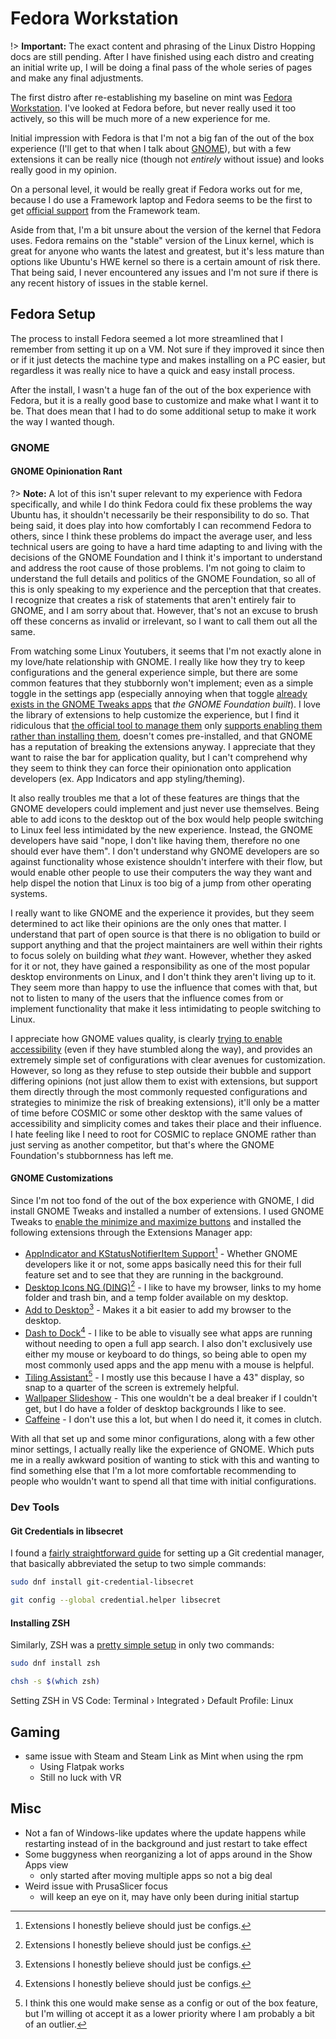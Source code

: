 # Fedora Workstation
!> **Important:** The exact content and phrasing of the Linux Distro Hopping docs are still pending. After I have finished using each distro and creating an initial write up, I will be doing a final pass of the whole series of pages and make any final adjustments.

The first distro after re-establishing my baseline on mint was [Fedora Workstation](https://fedoraproject.org/workstation/). I've looked at Fedora before, but never really used it too actively, so this will be much more of a new experience for me.

Initial impression with Fedora is that I'm not a big fan of the out of the box experience (I'll get to that when I talk about [GNOME](#gnome)), but with a few extensions it can be really nice (though not *entirely* without issue) and looks really good in my opinion.

On a personal level, it would be really great if Fedora works out for me, because I do use a Framework laptop and Fedora seems to be the first to get [official support](https://frame.work/linux) from the Framework team.

Aside from that, I'm a bit unsure about the version of the kernel that Fedora uses. Fedora remains on the "stable" version of the Linux kernel, which is great for anyone who wants the latest and greatest, but it's less mature than options like Ubuntu's HWE kernel so there is a certain amount of risk there. That being said, I never encountered any issues and I'm not sure if there is any recent history of issues in the stable kernel.

## Fedora Setup
The process to install Fedora seemed a lot more streamlined that I remember from setting it up on a VM. Not sure if they improved it since then or if it just detects the machine type and makes installing on a PC easier, but regardless it was really nice to have a quick and easy install process.

After the install, I wasn't a huge fan of the out of the box experience with Fedora, but it is a really good base to customize and make what I want it to be. That does mean that I had to do some additional setup to make it work the way I wanted though.

### GNOME
#### GNOME Opinionation Rant
?> **Note:** A lot of this isn't super relevant to my experience with Fedora specifically, and while I do think Fedora could fix these problems the way Ubuntu has, it shouldn't necessarily be their responsibility to do so. That being said, it does play into how comfortably I can recommend Fedora to others, since I think these problems do impact the average user, and less technical users are going to have a hard time adapting to and living with the decisions of the GNOME Foundation and I think it's important to understand and address the root cause of those problems. I'm not going to claim to understand the full details and politics of the GNOME Foundation, so all of this is only speaking to my experience and the perception that that creates. I recognize that creates a risk of statements that aren't entirely fair to GNOME, and I am sorry about that. However, that's not an excuse to brush off these concerns as invalid or irrelevant, so I want to call them out all the same.

From watching some Linux Youtubers, it seems that I'm not exactly alone in my love/hate relationship with GNOME. I really like how they try to keep configurations and the general experience simple, but there are some common features that they stubbornly won't implement; even as a simple toggle in the settings app (especially annoying when that toggle [already exists in the GNOME Tweaks apps][gnome-tweaks-min-max] that *the GNOME Foundation built*). I love the library of extensions to help customize the experience, but I find it ridiculous that [the official tool to manage them](https://flathub.org/apps/org.gnome.Extensions) only [supports enabling them rather than installing them](https://askubuntu.com/a/1532054), doesn't comes pre-installed, and that GNOME has a reputation of breaking the extensions anyway. I appreciate that they want to raise the bar for application quality, but I can't comprehend why they seem to think they can force their opinionation onto application developers (ex. App Indicators and app styling/theming).

It also really troubles me that a lot of these features are things that the GNOME developers could implement and just never use themselves. Being able to add icons to the desktop out of the box would help people switching to Linux feel less intimidated by the new experience. Instead, the GNOME developers have said "nope, I don't like having them, therefore no one should ever have them". I don't understand why GNOME developers are so against functionality whose existence shouldn't interfere with their flow, but would enable other people to use their computers the way they want and help dispel the notion that Linux is too big of a jump from other operating systems.

I really want to like GNOME and the experience it provides, but they seem determined to act like their opinions are the only ones that matter. I understand that part of open source is that there is no obligation to build or support anything and that the project maintainers are well within their rights to focus solely on building what *they* want. However, whether they asked for it or not, they have gained a responsibility as one of the most popular desktop environments on Linux, and I don't think they aren't living up to it. They seem more than happy to use the influence that comes with that, but not to listen to many of the users that the influence comes from or implement functionality that make it less intimidating to people switching to Linux.

I appreciate how GNOME values quality, is clearly [trying to enable accessibility](https://fireborn.mataroa.blog/blog/i-want-to-love-linux-it-doesnt-love-me-back-post-1-built-for-control-but-not-for-people/) (even if they have stumbled along the way), and provides an extremely simple set of configurations with clear avenues for customization. However, so long as they refuse to step outside their bubble and support differing opinions (not just allow them to exist with extensions, but support them directly through the most commonly requested configurations and strategies to minimize the risk of breaking extensions), it'll only be a matter of time before COSMIC or some other desktop with the same values of accessibility and simplicity comes and takes their place and their influence. I hate feeling like I need to root for COSMIC to replace GNOME rather than just serving as another competitor, but that's where the GNOME Foundation's stubbornness has left me.

#### GNOME Customizations
Since I'm not too fond of the out of the box experience with GNOME, I did install GNOME Tweaks and installed a number of extensions. I used GNOME Tweaks to [enable the minimize and maximize buttons][gnome-tweaks-min-max] and installed the following extensions through the Extensions Manager app:

* [AppIndicator and KStatusNotifierItem Support](https://extensions.gnome.org/extension/615/appindicator-support/)[^1] - Whether GNOME developers like it or not, some apps basically need this for their full feature set and to see that they are running in the background.
* [Desktop Icons NG (DING)](https://extensions.gnome.org/extension/2087/desktop-icons-ng-ding/)[^1] - I like to have my browser, links to my home folder and trash bin, and a temp folder available on my desktop.
* [Add to Desktop](https://extensions.gnome.org/extension/3240/add-to-desktop/)[^1] - Makes it a bit easier to add my browser to the desktop.
* [Dash to Dock](https://extensions.gnome.org/extension/307/dash-to-dock/)[^1] - I like to be able to visually see what apps are running without needing to open a full app search. I also don't exclusively use either my mouse or keyboard to do things, so being able to open my most commonly used apps and the app menu with a mouse is helpful.
* [Tiling Assistant](https://extensions.gnome.org/extension/3733/tiling-assistant/)[^2] - I mostly use this because I have a 43" display, so snap to a quarter of the screen is extremely helpful.
* [Wallpaper Slideshow](https://extensions.gnome.org/extension/6281/wallpaper-slideshow/) - This one wouldn't be a deal breaker if I couldn't get, but I do have a folder of desktop backgrounds I like to see.
* [Caffeine](https://extensions.gnome.org/extension/517/caffeine/) - I don't use this a lot, but when I do need it, it comes in clutch.

[^1]: Extensions I honestly believe should just be configs.
[^2]: I think this one would make sense as a config or out of the box feature, but I'm willing ot accept it as a lower priority where I am probably a bit of an outlier.

With all that set up and some minor configurations, along with a few other minor settings, I actually really like the experience of GNOME. Which puts me in a really awkward position of wanting to stick with this and wanting to find something else that I'm a lot more comfortable recommending to people who wouldn't want to spend all that time with initial configurations.

### Dev Tools
#### Git Credentials in libsecret
I found a [fairly straightforward guide](https://discussion.fedoraproject.org/t/attention-git-credential-libsecret-for-storing-git-passwords-in-the-gnome-keyring-is-now-an-extra-package/18275) for setting up a Git credential manager, that basically abbreviated the setup to two simple commands:

```bash
sudo dnf install git-credential-libsecret

git config --global credential.helper libsecret
```

#### Installing ZSH
Similarly, ZSH was a [pretty simple setup](https://fedoramagazine.org/set-zsh-fedora-system/) in only two commands:

```bash
sudo dnf install zsh

chsh -s $(which zsh)
```

Setting ZSH in VS Code: Terminal › Integrated › Default Profile: Linux

## Gaming
* same issue with Steam and Steam Link as Mint when using the rpm
  * Using Flatpak works
  * Still no luck with VR

## Misc
* Not a fan of Windows-like updates where the update happens while restarting instead of in the background and just restart to take effect
* Some buggyness when reorganizing a lot of apps around in the Show Apps view
  *  only started after moving multiple apps so not a big deal
* Weird issue with PrusaSlicer focus
  * will keep an eye on it, may have only been during initial startup

[gnome-tweaks-min-max]: https://itsfoss.com/gnome-minimize-button/